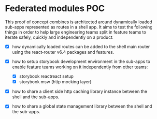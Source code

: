 # Federated modules POC

This proof of concept combines is architected around dynamically loaded sub-apps represented as routes in a shell app.
It aims to test the following things in order to help large engineering teams split in feature teams to iterate safely, quickly and independently on a product:

- [x] how dynamically loaded routes can be added to the shell main router using the react-router v6.4 packages and features.
- [x] how to setup storybook development environment in the sub-apps to enable feature teams working on it independently from other teams:

  - [x] storybook reactreact setup
  - [x] storybook msw (http mocking layer)

- [x] how to share a client side http caching library instance between the shell and the sub-apps.
- [x] how to share a global state management library between the shell and the sub-apps.
